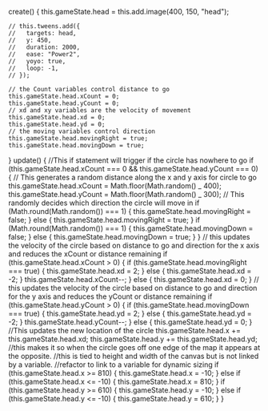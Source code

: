 create() {
this.gameState.head = this.add.image(400, 150, "head");

    // this.tweens.add({
    //   targets: head,
    //   y: 450,
    //   duration: 2000,
    //   ease: "Power2",
    //   yoyo: true,
    //   loop: -1,
    // });

    // the Count variables control distance to go
    this.gameState.head.xCount = 0;
    this.gameState.head.yCount = 0;
    // xd and xy variables are the velocity of movement
    this.gameState.head.xd = 0;
    this.gameState.head.yd = 0;
    // the moving variables control direction
    this.gameState.head.movingRight = true;
    this.gameState.head.movingDown = true;

}
update() {
//This if statement will trigger if the circle has nowhere to go
if (this.gameState.head.xCount === 0 && this.gameState.head.yCount === 0) {
// This generates a random distance along the x and y axis for circle to go
this.gameState.head.xCount = Math.floor(Math.random() _ 400);
this.gameState.head.yCount = Math.floor(Math.random() _ 300);
// This randomly decides which direction the circle will move in
if (Math.round(Math.random()) === 1) {
this.gameState.head.movingRight = false;
} else {
this.gameState.head.movingRight = true;
}
if (Math.round(Math.random()) === 1) {
this.gameState.head.movingDown = false;
} else {
this.gameState.head.movingDown = true;
}
}
// this updates the velocity of the circle based on distance to go and direction for the x axis and reduces the xCount or distance remaining
if (this.gameState.head.xCount > 0) {
if (this.gameState.head.movingRight === true) {
this.gameState.head.xd = 2;
} else {
this.gameState.head.xd = -2;
}
this.gameState.head.xCount--;
} else {
this.gameState.head.xd = 0;
}
// this updates the velocity of the circle based on distance to go and direction for the y axis and reduces the yCount or distance remaining
if (this.gameState.head.yCount > 0) {
if (this.gameState.head.movingDown === true) {
this.gameState.head.yd = 2;
} else {
this.gameState.head.yd = -2;
}
this.gameState.head.yCount--;
} else {
this.gameState.head.yd = 0;
}
//This updates the new location of the circle
this.gameState.head.x += this.gameState.head.xd;
this.gameState.head.y += this.gameState.head.yd;
//this makes it so when the circle goes off one edge of the map it appears at the opposite.
//this is tied to height and width of the canvas but is not linked by a variable.
//refactor to link to a variable for dynamic sizing
if (this.gameState.head.x >= 810) {
this.gameState.head.x = -10;
} else if (this.gameState.head.x <= -10) {
this.gameState.head.x = 810;
}
if (this.gameState.head.y >= 610) {
this.gameState.head.y = -10;
} else if (this.gameState.head.y <= -10) {
this.gameState.head.y = 610;
}
}
